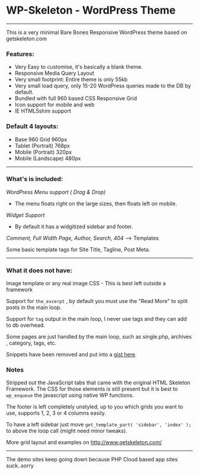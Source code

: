 # WP-Skeleton - WordPress Theme
-------------------------------

This is a very minimal Bare Bones Responsive WordPress theme based on getskeleton.com

### Features:

* Very Easy to customise, it's basically a blank theme.
* Responsive Media Query Layout
* Very small footprint: Entire theme is only 55kb
* Very small load query, only 15-20 WordPress queries made to the DB by default.
* Bundled with full 960 based CSS Responsive Grid
* Icon support for mobile and web
* IE HTML5shim support



### Default 4 layouts:
- Base 960 Grid       960px
- Tablet (Portrait)   768px
- Mobile (Portrait)   320px
- Mobile (Landscape)  480px

-------------------------------

### What's is included:

*WordPress Menu support ( Drag & Drop)*
 - The menu floats right on the large sizes, then floats left on mobile.

*Widget Support*
 - By default it has a widgitized sidebar and footer.

*Comment, Full Width Page, Author, Search, 404* --> Templates

Some basic template tags for Site Title, Tagline, Post Meta.

-------------------------------

### What it does not have:

Image template or any real image CSS - This is best left outside a framework

Support for `the_excerpt` , by default you must use the "Read More" to split posts in the main loop.

Support for `tag` output in the main loop, I never use tags and they can add to db overhead.

Some pages are just handled by the main loop, such as single.php, archives , category, tags, etc.

Snippets have been removed and put into a [gist here](https://gist.github.com/wycks/7013704).

### Notes
Stripped out the JavaScript tabs that came with the original HTML Skeleton Framework.
The CSS for those elements is still present but it is best to `wp_enqueue` the javascript using native WP functions.

The footer is left completely unstyled, up to you which grids you want to use, supports 1, 2, 3 or 4 columns easily.

To have a left sidebar just move `get_template_part( 'sidebar', 'index' );` to above the loop call (might need minor tweaks).

More grid layout and examples on http://www.getskeleton.com/

-------------------------------
The demo sites keep going down because PHP Cloud based app sites suck..sorry
